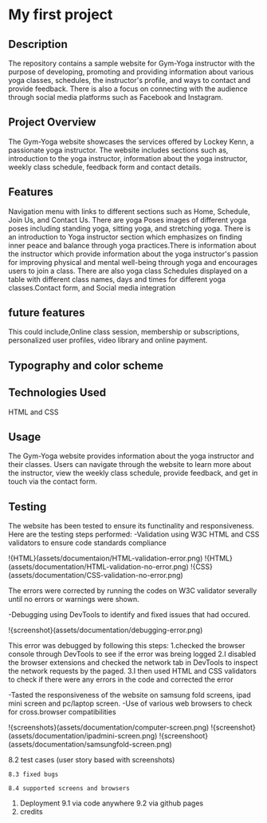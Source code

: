 # My first project

## Description

The repository contains a sample website for Gym-Yoga instructor with the purpose of developing, promoting and providing information about various yoga classes, schedules, the instructor's profile, and ways to contact and provide feedback. There is also a focus on connecting with the audience through social media platforms such as Facebook and Instagram.

## Project Overview

The Gym-Yoga website showcases the services offered by Lockey Kenn, a passionate yoga instructor. The website includes sections such as, introduction to the yoga instructor, information about the yoga instructor, weekly class schedule, feedback form and contact details.

## Features

Navigation menu with links to different sections such as Home, Schedule, Join Us, and Contact Us. There are yoga Poses images of different yoga poses including standing yoga, sitting yoga, and stretching yoga. There is an introduction to Yoga instructor section which emphasizes on finding inner peace and balance through yoga practices.There is information about the instructor which provide information about the yoga instructor's passion for improving physical and mental well-being through yoga and encourages users to join a class. There are also yoga class Schedules displayed on a table with different class names, days and times for different yoga classes.Contact form, and Social media integration

## future features

This could include,Online class session, membership or subscriptions, personalized user profiles, video library and online payment.

## Typography and color scheme

## Technologies Used

HTML and CSS

## Usage

The Gym-Yoga website provides information about the yoga instructor and their classes. Users can navigate through the website to learn more about the instructor, view the weekly class schedule, provide feedback, and get in touch via the contact form.

## Testing

The website has been tested to ensure its functinality and responsiveness.
Here are the testing steps performed:
-Validation using W3C HTML and CSS validators to ensure code standards compliance

!{HTML}(assets/documentaion/HTML-validation-error.png)
!{HTML}(assets/documentation/HTML-validation-no-error.png)
!{CSS}(assets/documentation/CSS-validation-no-error.png)

The errors were corrected by running the codes on W3C validator severally until no errors or warnings were shown.

-Debugging using DevTools to identify and fixed issues that had occured.

!{screenshot}(assets/documentation/debugging-error.png)

This error was debugged by following this steps:
1.checked the browser console through DevTools to see if the error was breing logged
2.I disabled the browser extensions and checked the network tab in DevTools to inspect the network requests by the paged.
3.I then used HTML and CSS validators to check if there were any errors in the code and corrected the error

-Tasted the responsiveness of the website on samsung fold screens, ipad mini screen and pc/laptop screen.
-Use of various web browsers to check for cross.browser compatibilities

!{screenshots}(assets/documentation/computer-screen.png)
!{screenshot}(assets/documentation/ipadmini-screen.png)
!{screenshoot}(assets/documentation/samsungfold-screen.png)

8.2 test cases (user story based with screenshots)

    8.3 fixed bugs

    8.4 supported screens and browsers

1. Deployment
   9.1 via code anywhere
   9.2 via github pages
2. credits
